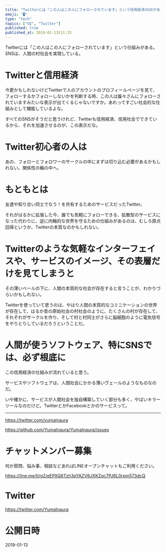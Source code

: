 ```yaml
---
title: "Twitterには「この人はこの人にフォローされています」という信用経済のUIがある。SNSは、人間の村社会を実現している。"
emoji: "🖥"
type: "tech"
topics: ["UI", "Twitter"]
published: true
published_at: 2019-01-13t11:33
---
```


Twitterには「この人はこの人にフォローされています」という仕組みがある。SNSは、人間の村社会を実現している。

# Twitterと信用経済

今更かもしれないけどTwitterで人のアカウントのプロフィールページを見て、フォローするかフォローしないかを判断する時、この人は誰々さんにフォローされていますみたいな表示が出てくるじゃないですか。あれってすごい社会的な仕組みとして機能しているよな。

すべてのSNSがそうだと思うけれど、Twitterも信用経済、信用社会でできているから、それを加速させるのが、この表示だな。

# Twitter初心者の人は

あの、フォローとフォロワーのサークルの中にまずは切り込む必要があるかもしれない。関係性の輪の中へ。


# もともとは

友達や知り合い同士でなう！を共有するためのサービスだったTwitter。

それがはるかに拡張した今、誰でも気軽にフォローできる、拡散型のサービスになった代わりに、逆に内輪的な世界を守るための仕組みがあるのは、むしろ原点回帰というか、Twitterの本質なのかもしれない。

# Twitterのような気軽なインターフェイスや、サービスのイメージ、その表層だけを見てしまうと

その薄いベールの下に、人間の本質的な社会が存在すると言うことが、わかりづらいかもしれない。

Twitterを使っていて思うのは、やはり人間の本質的なコミニケーションの世界が存在して、はるか昔の原始社会の村社会のように、たくさんの村が存在して、それぞれがサークルを作り、そして村と村同士がさらに脳細胞のように電気信号をやりとりしているだろうということだ。


# 人間が使うソフトウェア、特にSNSでは、必ず根底に

この信用経済の仕組みが流れていると思う。

サービスやソフトウェアは、人間社会にかかる薄いヴェールのようなものなのだ。

いや確かに、サービスが人間社会を独自構築していく部分も多く、やばいキラーツールなのだけど。TwitterとかFacebookとかのサービスって。

---

https://twitter.com/yumainaura

https://github.com/YumaInaura/YumaInaura/issues









<!-- Update From Qiita API -->

# チャットメンバー募集


何か質問、悩み事、相談などあればLINEオープンチャットもご利用ください。

https://line.me/ti/g2/eEPltQ6Tzh3pYAZV8JXKZqc7PJ6L0rpm573dcQ





# Twitter


https://twitter.com/YumaInaura


<!-- Update From Qiita API -->



# 公開日時

2019-01-13
